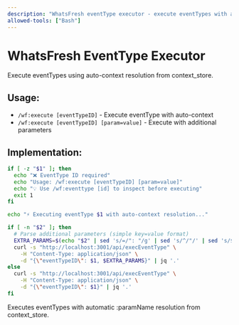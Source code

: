 ```yaml
---
description: "WhatsFresh eventType executor - execute eventTypes with auto-context resolution"
allowed-tools: ["Bash"]
---
```


# WhatsFresh EventType Executor

Execute eventTypes using auto-context resolution from context_store.

## Usage:
- `/wf:execute [eventTypeID]` - Execute eventType with auto-context
- `/wf:execute [eventTypeID] [param=value]` - Execute with additional parameters

## Implementation:

```bash
if [ -z "$1" ]; then
  echo "❌ EventType ID required"
  echo "Usage: /wf:execute [eventTypeID] [param=value]"
  echo "💡 Use /wf:eventtype [id] to inspect before executing"
  exit 1
fi

echo "⚡ Executing eventType $1 with auto-context resolution..."

if [ -n "$2" ]; then
  # Parse additional parameters (simple key=value format)
  EXTRA_PARAMS=$(echo "$2" | sed 's/=/": "/g' | sed 's/^/"/' | sed 's/$/"/')
  curl -s "http://localhost:3001/api/execEventType" \
    -H "Content-Type: application/json" \
    -d "{\"eventTypeID\": $1, $EXTRA_PARAMS}" | jq '.'
else
  curl -s "http://localhost:3001/api/execEventType" \
    -H "Content-Type: application/json" \
    -d "{\"eventTypeID\": $1}" | jq '.'
fi
```

Executes eventTypes with automatic :paramName resolution from context_store.